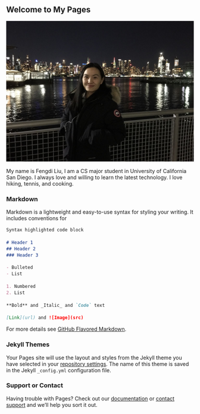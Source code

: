 ## Welcome to My Pages


![Image of myself](https://raw.githubusercontent.com/fengdi-liu/fengdi.github.io/gh-pages/12F82516-B402-479A-9D7C-5DA0C51475F0-9024-000005FB03F4BB0D_tmp.JPG) 

My name is Fengdi Liu, I am a CS major student in University of California San Diego. I always love and willing to learn the latest technology. I love hiking, tennis, and cooking.


### Markdown

Markdown is a lightweight and easy-to-use syntax for styling your writing. It includes conventions for

```markdown
Syntax highlighted code block

# Header 1
## Header 2
### Header 3

- Bulleted
- List

1. Numbered
2. List

**Bold** and _Italic_ and `Code` text

[Link](url) and ![Image](src)
```

For more details see [GitHub Flavored Markdown](https://guides.github.com/features/mastering-markdown/).

### Jekyll Themes

Your Pages site will use the layout and styles from the Jekyll theme you have selected in your [repository settings](https://github.com/fengdi-liu/fengdi.github.io/settings). The name of this theme is saved in the Jekyll `_config.yml` configuration file.

### Support or Contact

Having trouble with Pages? Check out our [documentation](https://docs.github.com/categories/github-pages-basics/) or [contact support](https://github.com/contact) and we’ll help you sort it out.
